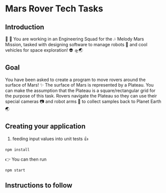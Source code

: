 # Mars Rover Tech Tasks

## Introduction

👾 🚀 You are working in an Engineering Squad for the 🎶 Melody Mars Mission,
tasked with designing software to manage robots 🤖 and cool vehicles for space exploration! 👽 🛸🌏

## Goal

You have been asked to create a program to move rovers around the surface of Mars!
✨
The surface of Mars is represented by a Plateau. You can make the assumption that the
Plateau is a square/rectangular grid for the purpose of this task.
Rovers navigate the Plateau so they can use their special cameras 📷 and robot arms
🦾 to collect samples back to Planet Earth 🌏


## Creating your application

1. feeding input values into unit tests 👍

```
npm install
```

👉 You can then run

```
npm start
```


## Instructions to follow




